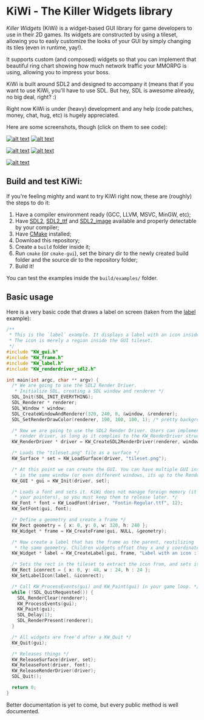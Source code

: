 KiWi - The Killer Widgets library
=================================

*Killer Widgets* (KiWi) is a widget-based GUI library for game developers to use in their 2D games. Its widgets are constructed by using a tileset, allowing you to easly customize the looks of your GUI by simply changing its tiles (even in runtime, yay!).

It supports custom (and composed) widgets so that you can implement that beautiful ring chart showing how much network traffic your MMORPG is using, allowing you to impress your boss.

KiWi is built around SDL2 and designed to accompany it (means that if you want to use KiWi, you'll have to use SDL. But hey, SDL is awesome already, no big deal, right? :)

Right now KiWi is under (heavy) development and any help (code patches, money, chat, hug, etc) is hugely appreciated.

Here are some screenshots, though (click on them to see code):

[![alt text](https://raw.githubusercontent.com/mobius3/KiWi/master/examples/label/label-screenshot.png "Label screenshot")](https://github.com/mobius3/KiWi/blob/master/examples/label/label.c)
[![alt text](https://raw.githubusercontent.com/mobius3/KiWi/master/examples/frame-family/frame-family-screenshot.png "A Family of Frames")](https://github.com/mobius3/KiWi/blob/master/examples/frame-family/frame-family.c)

[![alt text](https://raw.githubusercontent.com/mobius3/KiWi/master/examples/editbox/editbox-screenshot.png "Two Editboxes and a button")](https://github.com/mobius3/KiWi/blob/master/examples/editbox/editbox.c)
[![alt text](https://raw.githubusercontent.com/mobius3/KiWi/master/examples/styleswitcher/styleswitcher-screenshot.gif "Two Editboxes and a button")](https://github.com/mobius3/KiWi/blob/master/examples/styleswitcher/styleswitcher.c)

[![alt text](https://raw.githubusercontent.com/mobius3/KiWi/master/examples/scrollbox/scrollbox-screenshot.gif "A scrollbox full of dragable buttons")](https://github.com/mobius3/KiWi/blob/master/examples/scrollbox/scrollbox.c)

## Build and test KiWi:

If you're feeling mighty and want to try KiWi right now, these are (roughly) the steps to do it:

1. Have a compiler environment ready (GCC, LLVM, MSVC, MinGW, etc);
2. Have [SDL2], [SDL2_ttf] and [SDL2_image] available and properly detectable by your compiler;
3. Have [CMake](http://cmake.org) installed;
4. Download this repository;
5. Create a `build` folder inside it;
6. Run `cmake` (or `cmake-gui`), set the binary dir to the newly created build folder and the source dir to the repository folder;
7. Build it!

You can test the examples inside the `build/examples/` folder.

## Basic usage

Here is a very basic code that draws a label on screen (taken from the 
[label] example):

```cpp
/**
 * This is the `label` example. It displays a label with an icon inside a frame.
 * The icon is merely a region inside the GUI tileset.
 */
#include "KW_gui.h"
#include "KW_frame.h"
#include "KW_label.h"
#include "KW_renderdriver_sdl2.h"

int main(int argc, char ** argv) {
  /* We are going to use the SDL2 Render Driver.
   * Initialize SDL, creating a SDL window and renderer */
  SDL_Init(SDL_INIT_EVERYTHING);
  SDL_Renderer * renderer;
  SDL_Window * window;
  SDL_CreateWindowAndRenderer(320, 240, 0, &window, &renderer);
  SDL_SetRenderDrawColor(renderer, 100, 100, 100, 1); /* pretty background */

  /* Now we are going to use the SDL2 Render Driver. Users can implement their own
   * render driver, as long as it complies to the KW_RenderDriver structure */
  KW_RenderDriver * driver = KW_CreateSDL2RenderDriver(renderer, window);

  /* Loads the "tileset.png" file as a surface */
  KW_Surface * set = KW_LoadSurface(driver, "tileset.png");

  /* At this point we can create the GUI. You can have multiple GUI instances
   * in the same window (or even different windows, its up to the Render Driver) */
  KW_GUI * gui = KW_Init(driver, set);

  /* Loads a font and sets it. KiWi does not manage foreign memory (it does not own
   * your pointers), so you must keep them to release later. */
  KW_Font * font = KW_LoadFont(driver, "Fontin-Regular.ttf", 12);
  KW_SetFont(gui, font);

  /* Define a geometry and create a frame */
  KW_Rect geometry = { x: 0, y: 0, w: 320, h: 240 };
  KW_Widget * frame = KW_CreateFrame(gui, NULL, &geometry);

  /* Now create a label that has the frame as the parent, reutilizing
   * the same geometry. Children widgets offset they x and y coordinates by their parent. */
  KW_Widget * label = KW_CreateLabel(gui, frame, "Label with an icon :)", &geometry);

  /* Sets the rect in the tileset to extract the icon from, and sets it in the label */
  KW_Rect iconrect = { x: 0, y: 48, w : 24, h : 24 };
  KW_SetLabelIcon(label, &iconrect);

  /* Call KW_ProcessEvents(gui) and KW_Paint(gui) in your game loop. */
  while (!SDL_QuitRequested()) {
    SDL_RenderClear(renderer);
    KW_ProcessEvents(gui);
    KW_Paint(gui);
    SDL_Delay(1);
    SDL_RenderPresent(renderer);
  }

  /* All widgets are free'd after a KW_Quit */
  KW_Quit(gui);

  /* Releases things */
  KW_ReleaseSurface(driver, set);
  KW_ReleaseFont(driver, font);
  KW_ReleaseRenderDriver(driver);
  SDL_Quit();

  return 0;
}
```

Better documentation is yet to come, but every public method is well documented.

[label]:https://github.com/mobius3/KiWi/blob/master/examples/label/label.c
[KW_CreateWidget]: https://github.com/mobius3/KiWi/blob/master/src/KW_widget.h#L106
[SDL2]: http://libsdl.org
[SDL2_ttf]: https://www.libsdl.org/projects/SDL_ttf/
[SDL2_image]: https://www.libsdl.org/projects/SDL_image/
[roadmap]: https://github.com/mobius3/KiWi/blob/master/ROADMAP.md
